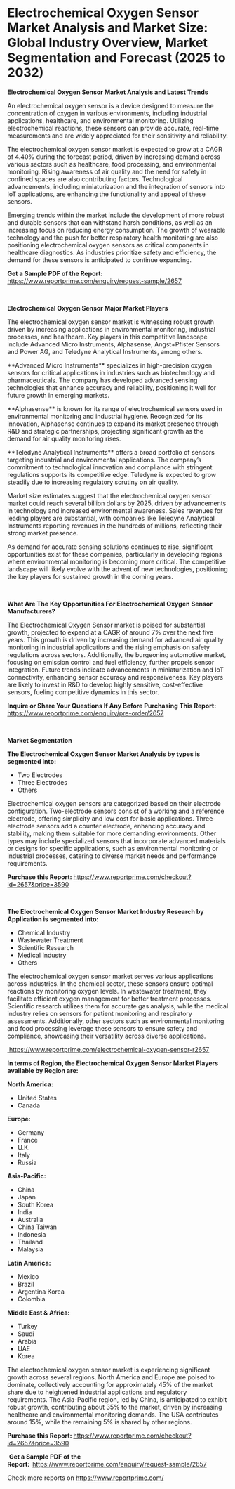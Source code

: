 <p><h1>Electrochemical Oxygen Sensor Market Analysis and Market Size: Global Industry Overview, Market Segmentation and Forecast (2025 to 2032)</h1></p><p><strong>Electrochemical Oxygen Sensor Market Analysis and Latest Trends</strong></p>
<p><p>An electrochemical oxygen sensor is a device designed to measure the concentration of oxygen in various environments, including industrial applications, healthcare, and environmental monitoring. Utilizing electrochemical reactions, these sensors can provide accurate, real-time measurements and are widely appreciated for their sensitivity and reliability. </p><p>The electrochemical oxygen sensor market is expected to grow at a CAGR of 4.40% during the forecast period, driven by increasing demand across various sectors such as healthcare, food processing, and environmental monitoring. Rising awareness of air quality and the need for safety in confined spaces are also contributing factors. Technological advancements, including miniaturization and the integration of sensors into IoT applications, are enhancing the functionality and appeal of these sensors. </p><p>Emerging trends within the market include the development of more robust and durable sensors that can withstand harsh conditions, as well as an increasing focus on reducing energy consumption. The growth of wearable technology and the push for better respiratory health monitoring are also positioning electrochemical oxygen sensors as critical components in healthcare diagnostics. As industries prioritize safety and efficiency, the demand for these sensors is anticipated to continue expanding.</p></p>
<p><strong>Get a Sample PDF of the Report:&nbsp;</strong> <a href="https://www.reportprime.com/enquiry/request-sample/2657?utm_campaign=2778&utm_medium=2&utm_source=Github&utm_content=ia&utm_term=18032025&utm_id=electrochemical-oxygen-sensor">https://www.reportprime.com/enquiry/request-sample/2657</a></p>
<p>&nbsp;</p>
<p><strong>Electrochemical Oxygen Sensor Major Market Players</strong></p>
<p><p>The electrochemical oxygen sensor market is witnessing robust growth driven by increasing applications in environmental monitoring, industrial processes, and healthcare. Key players in this competitive landscape include Advanced Micro Instruments, Alphasense, Angst+Pfister Sensors and Power AG, and Teledyne Analytical Instruments, among others.</p><p>**Advanced Micro Instruments** specializes in high-precision oxygen sensors for critical applications in industries such as biotechnology and pharmaceuticals. The company has developed advanced sensing technologies that enhance accuracy and reliability, positioning it well for future growth in emerging markets.</p><p>**Alphasense** is known for its range of electrochemical sensors used in environmental monitoring and industrial hygiene. Recognized for its innovation, Alphasense continues to expand its market presence through R&D and strategic partnerships, projecting significant growth as the demand for air quality monitoring rises.</p><p>**Teledyne Analytical Instruments** offers a broad portfolio of sensors targeting industrial and environmental applications. The company’s commitment to technological innovation and compliance with stringent regulations supports its competitive edge. Teledyne is expected to grow steadily due to increasing regulatory scrutiny on air quality.</p><p>Market size estimates suggest that the electrochemical oxygen sensor market could reach several billion dollars by 2025, driven by advancements in technology and increased environmental awareness. Sales revenues for leading players are substantial, with companies like Teledyne Analytical Instruments reporting revenues in the hundreds of millions, reflecting their strong market presence.</p><p>As demand for accurate sensing solutions continues to rise, significant opportunities exist for these companies, particularly in developing regions where environmental monitoring is becoming more critical. The competitive landscape will likely evolve with the advent of new technologies, positioning the key players for sustained growth in the coming years.</p></p>
<p>&nbsp;</p>
<p><strong>What Are The Key Opportunities For Electrochemical Oxygen Sensor Manufacturers?</strong></p>
<p><p>The Electrochemical Oxygen Sensor market is poised for substantial growth, projected to expand at a CAGR of around 7% over the next five years. This growth is driven by increasing demand for advanced air quality monitoring in industrial applications and the rising emphasis on safety regulations across sectors. Additionally, the burgeoning automotive market, focusing on emission control and fuel efficiency, further propels sensor integration. Future trends indicate advancements in miniaturization and IoT connectivity, enhancing sensor accuracy and responsiveness. Key players are likely to invest in R&D to develop highly sensitive, cost-effective sensors, fueling competitive dynamics in this sector.</p></p>
<p><strong>Inquire or Share Your Questions If Any Before Purchasing This Report:</strong> <a href="https://www.reportprime.com/enquiry/pre-order/2657?utm_campaign=2778&utm_medium=2&utm_source=Github&utm_content=ia&utm_term=18032025&utm_id=electrochemical-oxygen-sensor">https://www.reportprime.com/enquiry/pre-order/2657</a></p>
<p>&nbsp;</p>
<p><strong>Market Segmentation</strong></p>
<p><strong>The Electrochemical Oxygen Sensor Market Analysis by types is segmented into:</strong></p>
<p><ul><li>Two Electrodes</li><li>Three Electrodes</li><li>Others</li></ul></p>
<p><p>Electrochemical oxygen sensors are categorized based on their electrode configuration. Two-electrode sensors consist of a working and a reference electrode, offering simplicity and low cost for basic applications. Three-electrode sensors add a counter electrode, enhancing accuracy and stability, making them suitable for more demanding environments. Other types may include specialized sensors that incorporate advanced materials or designs for specific applications, such as environmental monitoring or industrial processes, catering to diverse market needs and performance requirements.</p></p>
<p><strong>Purchase this Report:&nbsp;</strong><a href="https://www.reportprime.com/checkout?id=2657&price=3590&utm_campaign=2778&utm_medium=2&utm_source=Github&utm_content=ia&utm_term=18032025&utm_id=electrochemical-oxygen-sensor">https://www.reportprime.com/checkout?id=2657&price=3590</a></p>
<p>&nbsp;</p>
<p><strong>The Electrochemical Oxygen Sensor Market Industry Research by Application is segmented into:</strong></p>
<p><ul><li>Chemical Industry</li><li>Wastewater Treatment</li><li>Scientific Research</li><li>Medical Industry</li><li>Others</li></ul></p>
<p><p>The electrochemical oxygen sensor market serves various applications across industries. In the chemical sector, these sensors ensure optimal reactions by monitoring oxygen levels. In wastewater treatment, they facilitate efficient oxygen management for better treatment processes. Scientific research utilizes them for accurate gas analysis, while the medical industry relies on sensors for patient monitoring and respiratory assessments. Additionally, other sectors such as environmental monitoring and food processing leverage these sensors to ensure safety and compliance, showcasing their versatility across diverse applications.</p></p>
<p><a href="https://www.reportprime.com/electrochemical-oxygen-sensor-r2657?utm_campaign=2778&utm_medium=2&utm_source=Github&utm_content=ia&utm_term=18032025&utm_id=electrochemical-oxygen-sensor">&nbsp;https://www.reportprime.com/electrochemical-oxygen-sensor-r2657</a></p>
<p><strong>In terms of Region, the Electrochemical Oxygen Sensor Market Players available by Region are:</strong></p>
<p>
    <p> <strong> North America: </strong>
        <ul>
            <li>United States</li>
            <li>Canada</li>
        </ul>
        </p> 
    <p> <strong> Europe: </strong>
        <ul>
            <li>Germany</li>
            <li>France</li>
            <li>U.K.</li>
            <li>Italy</li>
            <li>Russia</li>
        </ul>
        </p> 
    <p> <strong> Asia-Pacific: </strong>
        <ul>
            <li>China</li>
            <li>Japan</li>
            <li>South Korea</li>
            <li>India</li>
            <li>Australia</li>
            <li>China Taiwan</li>
            <li>Indonesia</li>
            <li>Thailand</li>
            <li>Malaysia</li>
        </ul>
        </p> 
    <p> <strong> Latin America: </strong>
        <ul>
            <li>Mexico</li>
            <li>Brazil</li>
            <li>Argentina Korea</li>
            <li>Colombia</li>
        </ul>
        </p> 
    <p> <strong> Middle East & Africa: </strong>
        <ul>
            <li>Turkey</li>
            <li>Saudi</li>
            <li>Arabia</li>
            <li>UAE</li>
            <li>Korea</li>
        </ul>
    </p>
    </p>
<p><p>The electrochemical oxygen sensor market is experiencing significant growth across several regions. North America and Europe are poised to dominate, collectively accounting for approximately 45% of the market share due to heightened industrial applications and regulatory requirements. The Asia-Pacific region, led by China, is anticipated to exhibit robust growth, contributing about 35% to the market, driven by increasing healthcare and environmental monitoring demands. The USA contributes around 15%, while the remaining 5% is shared by other regions.</p></p>
<p><strong>Purchase this Report: </strong><a href="https://www.reportprime.com/checkout?id=2657&price=3590&utm_campaign=2778&utm_medium=2&utm_source=Github&utm_content=ia&utm_term=18032025&utm_id=electrochemical-oxygen-sensor">https://www.reportprime.com/checkout?id=2657&price=3590</a></p>
<p>&nbsp;<strong>Get a Sample PDF of the Report:&nbsp;&nbsp;</strong><a href="https://www.reportprime.com/enquiry/request-sample/2657?utm_campaign=2778&utm_medium=2&utm_source=Github&utm_content=ia&utm_term=18032025&utm_id=electrochemical-oxygen-sensor">https://www.reportprime.com/enquiry/request-sample/2657</a></p>
<p><strong></strong></p>
<p>Check more reports on <a href="https://www.reportprime.com/?utm_campaign=2778&utm_medium=2&utm_source=Github&utm_content=ia&utm_term=18032025&utm_id=electrochemical-oxygen-sensor">https://www.reportprime.com/</a></p>